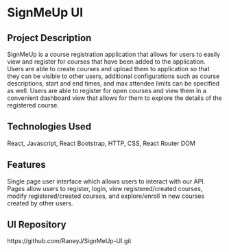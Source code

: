 <h1>SignMeUp UI</h1>

<h2>Project Description</h2>
SignMeUp is a course registration application that allows for users to easily view and register for courses that have been added to the application. Users are able to create courses and upload them to application so that they can be visible to other users, additional configurations such as course descriptions, start and end times, and max attendee limits can be specified as well. Users are able to register for open courses and view them in a convenient dashboard view that allows for them to explore the details of the registered course.

<h2>Technologies Used</h2>
React, Javascript, React Bootstrap, HTTP, CSS, React Router DOM

<h2>Features</h2>
Single page user interface which allows users to interact with our API. Pages allow users to register, login, view registered/created courses, modify registered/created courses, and explore/enroll in new courses created by other users.

<h2>UI Repository</h2>
https://github.com/RaneyJ/SignMeUp-UI.git
